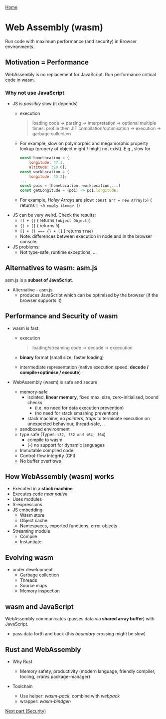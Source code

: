 [Home](../README.md)

# Web Assembly (wasm)

Run code with maximum performance (and security) in Browser environments.

## Motivation = Performance

WebAssembly is no replacement for JavaScript. Run performance critical code in wasm.

### Why not use JavaScript

* JS is *possibly* slow (it depends)
	* execution
		
		> loading code -> parsing -> interpretation -> optional multiple times: profile then JIT compilation/optimisation -> execution -> garbage collection
	* For example, slow on polymorphic and megamorphic property lookup (propery of object might / might not exist). E.g., slow for

		```JavaScript
		const homeLocation = {
			longitude: 47.3, 
			altitude: 320.0};
		const workLocation = {
			longitude: 45,2};
		...
		const pois = [homeLocation, workLocation,...]
		const getLongitude = (poi) => poi.longitude;
		```
	 
	* For example, *Holey Array*s are slow: ```const arr = new Array(5)``` ( returns ```[ <5 empty items> ]```)  
* JS can be very weird. Check the results:
	* ```[] + {}```  ( returns ```[object Object]```)
	* ```{} + []```  ( returns ```0```)
	* ```[] + {} === {} + []``` ( returns ```true```)
	* Note: differences between execution in node and in the browser console.
* JS problems:
	* Not type-safe, runtime exceptions, ...


## Alternatives to wasm: asm.js

asm.js is a **subset of JavaScript**.

* Alternative - asm.js
	* produces JavaScript which can be optimised by the browser (if the browser supports it) 

## Performance and Security of wasm

* wasm is fast
	* execution
	
	 	> loading/streaming code -> decode -> excecution
	
	* **binary** format (small size, faster loading)
	* intermediate representation (native execution speed: **decode / compile+optimise / execute**)


* WebAssembly (wasm) is safe and secure
	* memory-safe 
		* isolated, **linear memory**, fixed max. size, zero-initialised, bound checks 
			* (i.e. no need for data execution prevention)
			* (no need for stack smashing prevention)
		* stack machine, no *pointers*, *traps* to terminate execution on unexpected behaviour, thread-safe, ..
	* sandboxed environment
	* type safe (Types: ```i32, f32 and i64, f64```)
		* compile to wasm
		* (-) no support for dynamic languages
	* Immutable compiled code
	* Control-flow integrity (CFI)
	* No buffer overflows


## How WebAssembly (wasm) works

* Executed in a **stack machine**
* Executes code *near native*
* Uses modules
* S-expressions
* JS embedding
	* Wasm store
	* Object cache
	* Namespaces, exported functions, error objects
* Streaming module 
	* Compile 
	* Instantiate  

## Evolving wasm 

* under development
	* Garbage collection 
	* Threads
	* Source maps
	* Memory inspection


## wasm and JavaScript

WebAssembly communicates (passes data via **shared array buffer**) with JavaScript.

* pass data forth and back (this *boundary crossing* might be slow)


## Rust and WebAssembly

* Why Rust
	* Memory safety, productivity (modern language, friendly compiler, tooling, *crates* package-manager)
	
* Toolchain
	* Use helper: *wasm-pack*, combine with *webpack*
	* wrapper: *wasm-bindgen*

[Next part (Security)](../Part-13-Security/study-material--security.md)